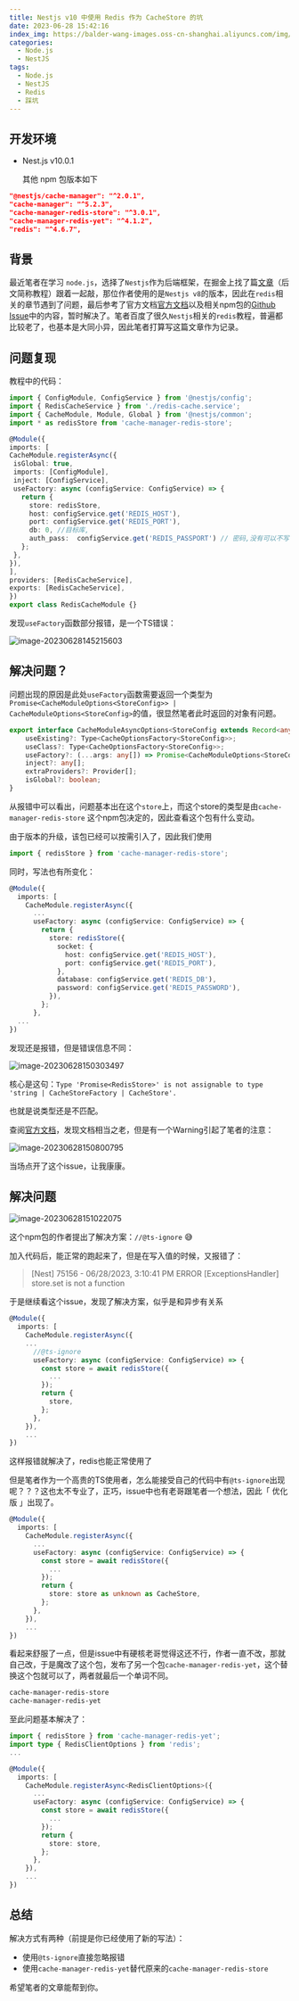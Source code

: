 ```yaml
---
title: Nestjs v10 中使用 Redis 作为 CacheStore 的坑
date: 2023-06-28 15:42:16
index_img: https://balder-wang-images.oss-cn-shanghai.aliyuncs.com/img/image-20230628145215603.png
categories:
  - Node.js
  - NestJS
tags:
  - Node.js
  - NestJS
  - Redis
  - 踩坑
---
```

## 开发环境

- Nest.js v10.0.1

    其他 npm 包版本如下

```JSON
"@nestjs/cache-manager": "^2.0.1",
"cache-manager": "^5.2.3",
"cache-manager-redis-store": "^3.0.1",
"cache-manager-redis-yet": "^4.1.2",
"redis": "^4.6.7",
```

## 背景

最近笔者在学习 `node.js`，选择了`Nestjs`作为后端框架，在掘金上找了篇[文章](https://juejin.cn/post/7160936006517014558)（后文简称教程）跟着一起敲，那位作者使用的是`Nestjs v8`的版本，因此在`redis`相关的章节遇到了问题，最后参考了官方文档[官方文档](https://docs.nestjs.com/techniques/caching#different-stores)以及相关npm包的[Github Issue](https://github.com/dabroek/node-cache-manager-redis-store/issues/40)中的内容，暂时解决了。笔者百度了很久`Nestjs`相关的`redis`教程，普遍都比较老了，也基本是大同小异，因此笔者打算写这篇文章作为记录。

## 问题复现

教程中的代码：

```TypeScript
import { ConfigModule, ConfigService } from '@nestjs/config';
import { RedisCacheService } from './redis-cache.service';
import { CacheModule, Module, Global } from '@nestjs/common';
import * as redisStore from 'cache-manager-redis-store';

@Module({
imports: [
CacheModule.registerAsync({
 isGlobal: true,
 imports: [ConfigModule],
 inject: [ConfigService],
 useFactory: async (configService: ConfigService) => {
   return {
     store: redisStore,
     host: configService.get('REDIS_HOST'),
     port: configService.get('REDIS_PORT'),
     db: 0, //目标库,
     auth_pass:  configService.get('REDIS_PASSPORT') // 密码,没有可以不写
   };
 },
}),
],
providers: [RedisCacheService],
exports: [RedisCacheService],
})
export class RedisCacheModule {}
```

发现`useFactory`函数部分报错，是一个TS错误：

![image-20230628145215603](https://balder-wang-images.oss-cn-shanghai.aliyuncs.com/img/image-20230628145215603.png)

## 解决问题？

问题出现的原因是此处`useFactory`函数需要返回一个类型为`Promise<CacheModuleOptions<StoreConfig>> | CacheModuleOptions<StoreConfig>`的值，很显然笔者此时返回的对象有问题。

```TypeScript
export interface CacheModuleAsyncOptions<StoreConfig extends Record<any, any> = Record<string, any>> extends ConfigurableModuleAsyncOptions<CacheModuleOptions<StoreConfig>, keyof CacheOptionsFactory> {
    useExisting?: Type<CacheOptionsFactory<StoreConfig>>;
    useClass?: Type<CacheOptionsFactory<StoreConfig>>;
    useFactory?: (...args: any[]) => Promise<CacheModuleOptions<StoreConfig>> | CacheModuleOptions<StoreConfig>;
    inject?: any[];
    extraProviders?: Provider[];
    isGlobal?: boolean;
}
```

从报错中可以看出，问题基本出在这个`store`上，而这个store的类型是由`cache-manager-redis-store` 这个npm包决定的，因此查看这个包有什么变动。

由于版本的升级，该包已经可以按需引入了，因此我们使用

```TypeScript
import { redisStore } from 'cache-manager-redis-store';
```

同时，写法也有所变化：

```TypeScript
@Module({
  imports: [
    CacheModule.registerAsync({
      ...
      useFactory: async (configService: ConfigService) => {
        return {
          store: redisStore({
            socket: {
              host: configService.get('REDIS_HOST'),
              port: configService.get('REDIS_PORT'),
            },
            database: configService.get('REDIS_DB'),
            password: configService.get('REDIS_PASSWORD'),
          }),
        };
      },
  ...
})
```

发现还是报错，但是错误信息不同：

![image-20230628150303497](https://balder-wang-images.oss-cn-shanghai.aliyuncs.com/img/image-20230628150303497.png)

核心是这句：`Type 'Promise<RedisStore>' is not assignable to type 'string | CacheStoreFactory | CacheStore'.`

也就是说类型还是不匹配。

查阅[官方文档](https://docs.nestjs.com/techniques/caching#different-stores)，发现文档相当之老，但是有一个Warning引起了笔者的注意：

![image-20230628150800795](https://balder-wang-images.oss-cn-shanghai.aliyuncs.com/img/image-20230628150800795.png)

当场点开了这个issue，让我康康。

## 解决问题

![image-20230628151022075](https://balder-wang-images.oss-cn-shanghai.aliyuncs.com/img/image-20230628151022075.png)

这个npm包的作者提出了解决方案：`//@ts-ignore`  😅

加入代码后，能正常的跑起来了，但是在写入值的时候，又报错了：

> [Nest] 75156  - 06/28/2023, 3:10:41 PM   ERROR [ExceptionsHandler] store.set is not a function

于是继续看这个issue，发现了解决方案，似乎是和异步有关系

```TypeScript
@Module({
  imports: [
    CacheModule.registerAsync({
    ...
      //@ts-ignore
      useFactory: async (configService: ConfigService) => {
        const store = await redisStore({
          ...
        });
        return {
          store,
        };
      },
    }),
    ...
})
```

这样报错就解决了，redis也能正常使用了

但是笔者作为一个高贵的TS使用者，怎么能接受自己的代码中有`@ts-ignore`出现呢？？？这也太不专业了，正巧，issue中也有老哥跟笔者一个想法，因此「 优化版 」出现了。

```TypeScript
@Module({
  imports: [
    CacheModule.registerAsync({
      ...
      useFactory: async (configService: ConfigService) => {
        const store = await redisStore({
          ...
        });
        return {
          store: store as unknown as CacheStore,
        };
      },
    }),
    ...
})
```

看起来舒服了一点，但是issue中有硬核老哥觉得这还不行，作者一直不改，那就自己改，于是魔改了这个包，发布了另一个包`cache-manager-redis-yet`，这个替换这个包就可以了，两者就最后一个单词不同。

```Bash
cache-manager-redis-store
cache-manager-redis-yet
```

至此问题基本解决了：

```TypeScript
import { redisStore } from 'cache-manager-redis-yet';
import type { RedisClientOptions } from 'redis';
...

@Module({
  imports: [
    CacheModule.registerAsync<RedisClientOptions>({
      ...
      useFactory: async (configService: ConfigService) => {
        const store = await redisStore({
          ...
        });
        return {
          store: store,
        };
      },
    }),
    ...
})
```

## 总结

解决方式有两种（前提是你已经使用了新的写法）：

- 使用`@ts-ignore`直接忽略报错
- 使用`cache-manager-redis-yet`替代原来的`cache-manager-redis-store`

希望笔者的文章能帮到你。

